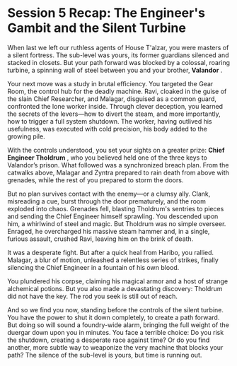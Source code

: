 # Session 5 Recap: The Engineer's Gambit and the Silent Turbine

When last we left our ruthless agents of House T'alzar, you were masters of a silent fortress. The sub-level was yours, its former guardians silenced and stacked in closets. But your path forward was blocked by a colossal, roaring turbine, a spinning wall of steel between you and your brother, **Valandor** .

Your next move was a study in brutal efficiency. You targeted the Gear Room, the control hub for the deadly machine. Ravi, cloaked in the guise of the slain Chief Researcher, and Malagar, disguised as a common guard, confronted the lone worker inside. Through clever deception, you learned the secrets of the levers—how to divert the steam, and more importantly, how to trigger a full system shutdown. The worker, having outlived his usefulness, was executed with cold precision, his body added to the growing pile.

With the controls understood, you set your sights on a greater prize: **Chief Engineer Tholdrum** , who you believed held one of the three keys to Valandor’s prison. What followed was a synchronized breach plan. From the catwalks above, Malagar and Zyntra prepared to rain death from above with grenades, while the rest of you prepared to storm the doors.

But no plan survives contact with the enemy—or a clumsy ally. Clank, misreading a cue, burst through the door prematurely, and the room exploded into chaos. Grenades fell, blasting Tholdrum's sentries to pieces and sending the Chief Engineer himself sprawling. You descended upon him, a whirlwind of steel and magic. But Tholdrum was no simple overseer. Enraged, he overcharged his massive steam hammer and, in a single, furious assault, crushed Ravi, leaving him on the brink of death.

It was a desperate fight. But after a quick heal from Haribo, you rallied. Malagar, a blur of motion, unleashed a relentless series of strikes, finally silencing the Chief Engineer in a fountain of his own blood.

You plundered his corpse, claiming his magical armor and a host of strange alchemical potions. But you also made a devastating discovery: Tholdrum did not have the key. The rod you seek is still out of reach.

And so we find you now, standing before the controls of the silent turbine. You have the power to shut it down completely, to create a path forward. But doing so will sound a foundry-wide alarm, bringing the full weight of the duergar down upon you in minutes. You face a terrible choice: Do you risk the shutdown, creating a desperate race against time? Or do you find another, more subtle way to weaponize the very machine that blocks your path? The silence of the sub-level is yours, but time is running out.
